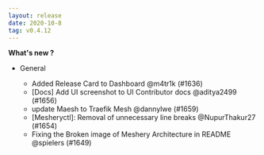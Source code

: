 ```yaml
---
layout: release
date: 2020-10-8
tag: v0.4.12
---
```


**What's new ?**

- General

  - Added Release Card to Dashboard @m4tr1k (#1636)
  - [Docs] Add UI screenshot to UI Contributor docs @aditya2499 (#1656)
  - update Maesh to Traefik Mesh @dannylwe (#1659)
  - [Mesheryctl]: Removal of unnecessary line breaks @NupurThakur27 (#1654)
  - Fixing the Broken image of Meshery Architecture in README @spielers (#1649)

